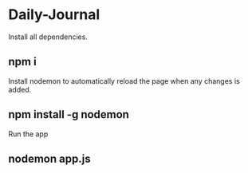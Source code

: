 # Daily-Journal

Install all dependencies.
## npm i 

Install nodemon to automatically reload the page when any changes is added.
## npm install -g nodemon

Run the app
## nodemon app.js

